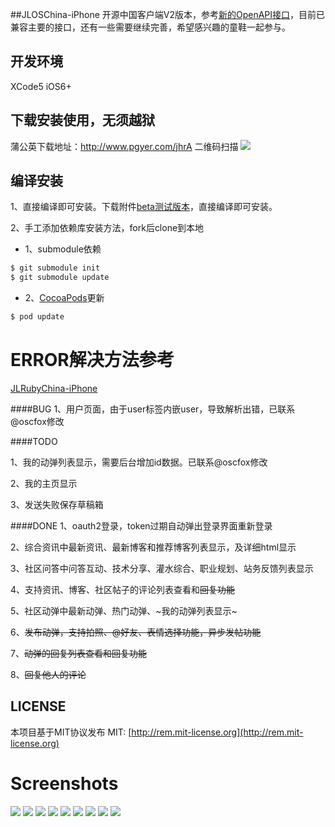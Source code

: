 ##JLOSChina-iPhone
开源中国客户端V2版本，参考[新的OpenAPI接口](http://www.oschina.net/openapi)，目前已兼容主要的接口，还有一些需要继续完善，希望感兴趣的童鞋一起参与。


## 开发环境
XCode5 iOS6+

## 下载安装使用，无须越狱
蒲公英下载地址：http://www.pgyer.com/jhrA
二维码扫描
![](http://www.pgyer.com/app/qrcode/54708615384f436c1f25e190d3ddffec)

## 编译安装
1、直接编译即可安装。下载附件[beta测试版本](http://git.oschina.net/jimneylee/JLOSChina-iPhone-V2/attach_files)，直接编译即可安装。

2、手工添加依赖库安装方法，fork后clone到本地

* 1、submodule依赖

``` bash
$ git submodule init
$ git submodule update
```

* 2、[CocoaPods](http://cocoapods.org)更新

``` bash   
$ pod update
```

# ERROR解决方法参考
[JLRubyChina-iPhone](https://github.com/jimneylee/JLRubyChina-iPhone)

####BUG
1、用户页面，由于user标签内嵌user，导致解析出错，已联系@oscfox修改

####TODO

1、我的动弹列表显示，需要后台增加id数据。已联系@oscfox修改

2、我的主页显示

3、发送失败保存草稿箱

####DONE
1、oauth2登录，token过期自动弹出登录界面重新登录

2、综合资讯中最新资讯、最新博客和推荐博客列表显示，及详细html显示

3、社区问答中问答互动、技术分享、灌水综合、职业规划、站务反馈列表显示

4、支持资讯、博客、社区帖子的评论列表查看和~~回复功能~~

5、社区动弹中最新动弹、热门动弹、~我的动弹列表显示~

6、~~发布动弹，支持拍照、@好友、表情选择功能，异步发帖功能~~

7、~~动弹的回复列表查看和回复功能~~

8、~~回复他人的评论~~

## LICENSE
本项目基于MIT协议发布
MIT: [http://rem.mit-license.org](http://rem.mit-license.org)

# Screenshots
![](http://git.oschina.net/jimneylee/JLOSChina-iPhone/raw/master/Resource/Screenshots/0116_1.png)
![](http://git.oschina.net/jimneylee/JLOSChina-iPhone/raw/master/Resource/Screenshots/0116_2.png)
![](http://git.oschina.net/jimneylee/JLOSChina-iPhone/raw/master/Resource/Screenshots/0116_3.png)
![](http://git.oschina.net/jimneylee/JLOSChina-iPhone/raw/master/Resource/Screenshots/0116_4.png)
![](http://git.oschina.net/jimneylee/JLOSChina-iPhone/raw/master/Resource/Screenshots/0116_5.png)
![](http://git.oschina.net/jimneylee/JLOSChina-iPhone/raw/master/Resource/Screenshots/0116_6.png)
![](http://git.oschina.net/jimneylee/JLOSChina-iPhone/raw/master/Resource/Screenshots/0116_7.png)
![](http://git.oschina.net/jimneylee/JLOSChina-iPhone/raw/master/Resource/Screenshots/0116_8.png)
![](http://git.oschina.net/jimneylee/JLOSChina-iPhone/raw/master/Resource/Screenshots/0116_9.png)
